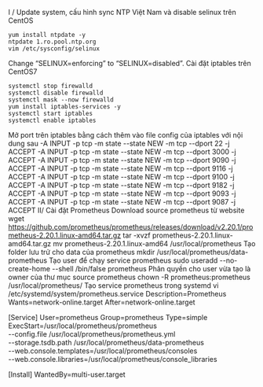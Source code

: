 I / Update system, cấu hình sync NTP Việt Nam và disable selinux trên CentOS
```
yum install ntpdate -y
ntpdate 1.ro.pool.ntp.org
vim /etc/sysconfig/selinux
```
Change “SELINUX=enforcing” to “SELINUX=disabled”.
Cài đặt iptables trên CentOS7
``````
systemctl stop firewalld
systemctl disable firewalld
systemctl mask --now firewalld
yum install iptables-services -y
systemctl start iptables
systemctl enable iptables
``````
Mở port trên iptables bằng cách thêm vào file config của iptables với nội dung sau
-A INPUT -p tcp -m state --state NEW -m tcp --dport 22 -j ACCEPT
-A INPUT -p tcp -m state --state NEW -m tcp --dport 3000 -j ACCEPT
-A INPUT -p tcp -m state --state NEW -m tcp --dport 9090 -j ACCEPT
-A INPUT -p tcp -m state --state NEW -m tcp --dport 9116 -j ACCEPT
-A INPUT -p tcp -m state --state NEW -m tcp --dport 9100 -j ACCEPT
-A INPUT -p tcp -m state --state NEW -m tcp --dport 9182 -j ACCEPT
-A INPUT -p tcp -m state --state NEW -m tcp --dport 9093 -j ACCEPT
-A INPUT -p tcp -m state --state NEW -m tcp --dport 9087 -j ACCEPT
II/ Cài đặt Prometheus
Download source prometheus từ website
wget https://github.com/prometheus/prometheus/releases/download/v2.20.1/prometheus-2.20.1.linux-amd64.tar.gz
tar -xvzf prometheus-2.20.1.linux-amd64.tar.gz
mv prometheus-2.20.1.linux-amd64 /usr/local/prometheus
Tạo folder lưu trử cho data của prometheus
mkdir /usr/local/prometheus/data-prometheus
Tạo user để chạy service prometheus
sudo useradd --no-create-home --shell /bin/false prometheus
Phân quyền cho user vừa tạo là owner  của thư mục source prometheus
chown -R prometheus:prometheus /usr/local/prometheus/
Tạo service prometheus trong systemd
vi /etc/systemd/system/prometheus.service
Description=Prometheus
Wants=network-online.target
After=network-online.target

[Service]
User=prometheus
Group=prometheus
Type=simple
ExecStart=/usr/local/prometheus/prometheus \
--config.file /usr/local/prometheus/prometheus.yml \
--storage.tsdb.path /usr/local/prometheus/data-prometheus \
--web.console.templates=/usr/local/prometheus/consoles \
--web.console.libraries=/usr/local/prometheus/console_libraries

[Install]
WantedBy=multi-user.target
